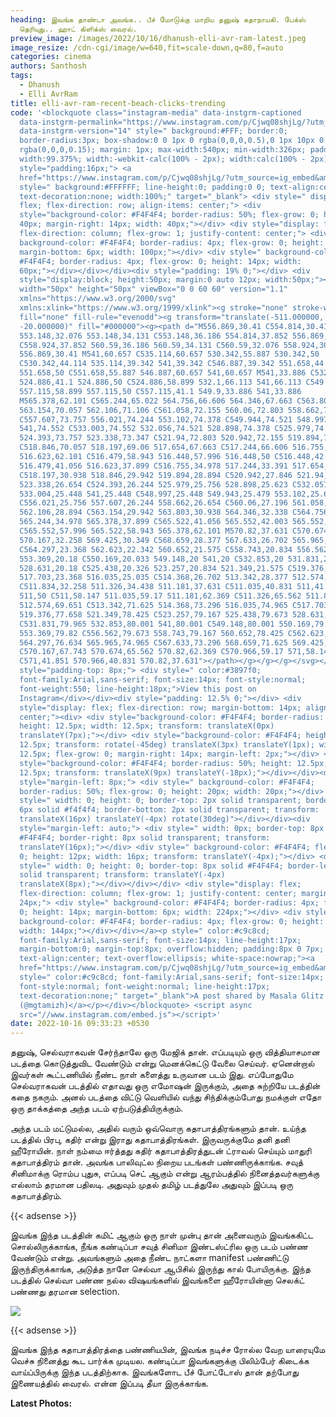 ```yaml
---
heading: இவங்க தாண்டா அவங்க.. பீச் மோடுக்கு மாறிய தனுஷ் கதாநாயகி. பேக்ஸ்
  தெரியுது.. ஹாட் கிளிக்ஸ் வைரல்.
preview_image: /images/2022/10/16/dhanush-elli-avr-ram-latest.jpeg
image_resize: /cdn-cgi/image/w=640,fit=scale-down,q=80,f=auto
categories: cinema
authors: Santhosh
tags:
  - Dhanush
  - Elli AvrRam
title: elli-avr-ram-recent-beach-clicks-trending
code: '<blockquote class="instagram-media" data-instgrm-captioned
  data-instgrm-permalink="https://www.instagram.com/p/Cjwq08shjLg/?utm_source=ig_embed&amp;utm_campaign=loading"
  data-instgrm-version="14" style=" background:#FFF; border:0;
  border-radius:3px; box-shadow:0 0 1px 0 rgba(0,0,0,0.5),0 1px 10px 0
  rgba(0,0,0,0.15); margin: 1px; max-width:540px; min-width:326px; padding:0;
  width:99.375%; width:-webkit-calc(100% - 2px); width:calc(100% - 2px);"><div
  style="padding:16px;"> <a
  href="https://www.instagram.com/p/Cjwq08shjLg/?utm_source=ig_embed&amp;utm_campaign=loading"
  style=" background:#FFFFFF; line-height:0; padding:0 0; text-align:center;
  text-decoration:none; width:100%;" target="_blank"> <div style=" display:
  flex; flex-direction: row; align-items: center;"> <div
  style="background-color: #F4F4F4; border-radius: 50%; flex-grow: 0; height:
  40px; margin-right: 14px; width: 40px;"></div> <div style="display: flex;
  flex-direction: column; flex-grow: 1; justify-content: center;"> <div style="
  background-color: #F4F4F4; border-radius: 4px; flex-grow: 0; height: 14px;
  margin-bottom: 6px; width: 100px;"></div> <div style=" background-color:
  #F4F4F4; border-radius: 4px; flex-grow: 0; height: 14px; width:
  60px;"></div></div></div><div style="padding: 19% 0;"></div> <div
  style="display:block; height:50px; margin:0 auto 12px; width:50px;"><svg
  width="50px" height="50px" viewBox="0 0 60 60" version="1.1"
  xmlns="https://www.w3.org/2000/svg"
  xmlns:xlink="https://www.w3.org/1999/xlink"><g stroke="none" stroke-width="1"
  fill="none" fill-rule="evenodd"><g transform="translate(-511.000000,
  -20.000000)" fill="#000000"><g><path d="M556.869,30.41 C554.814,30.41
  553.148,32.076 553.148,34.131 C553.148,36.186 554.814,37.852 556.869,37.852
  C558.924,37.852 560.59,36.186 560.59,34.131 C560.59,32.076 558.924,30.41
  556.869,30.41 M541,60.657 C535.114,60.657 530.342,55.887 530.342,50
  C530.342,44.114 535.114,39.342 541,39.342 C546.887,39.342 551.658,44.114
  551.658,50 C551.658,55.887 546.887,60.657 541,60.657 M541,33.886 C532.1,33.886
  524.886,41.1 524.886,50 C524.886,58.899 532.1,66.113 541,66.113 C549.9,66.113
  557.115,58.899 557.115,50 C557.115,41.1 549.9,33.886 541,33.886
  M565.378,62.101 C565.244,65.022 564.756,66.606 564.346,67.663 C563.803,69.06
  563.154,70.057 562.106,71.106 C561.058,72.155 560.06,72.803 558.662,73.347
  C557.607,73.757 556.021,74.244 553.102,74.378 C549.944,74.521 548.997,74.552
  541,74.552 C533.003,74.552 532.056,74.521 528.898,74.378 C525.979,74.244
  524.393,73.757 523.338,73.347 C521.94,72.803 520.942,72.155 519.894,71.106
  C518.846,70.057 518.197,69.06 517.654,67.663 C517.244,66.606 516.755,65.022
  516.623,62.101 C516.479,58.943 516.448,57.996 516.448,50 C516.448,42.003
  516.479,41.056 516.623,37.899 C516.755,34.978 517.244,33.391 517.654,32.338
  C518.197,30.938 518.846,29.942 519.894,28.894 C520.942,27.846 521.94,27.196
  523.338,26.654 C524.393,26.244 525.979,25.756 528.898,25.623 C532.057,25.479
  533.004,25.448 541,25.448 C548.997,25.448 549.943,25.479 553.102,25.623
  C556.021,25.756 557.607,26.244 558.662,26.654 C560.06,27.196 561.058,27.846
  562.106,28.894 C563.154,29.942 563.803,30.938 564.346,32.338 C564.756,33.391
  565.244,34.978 565.378,37.899 C565.522,41.056 565.552,42.003 565.552,50
  C565.552,57.996 565.522,58.943 565.378,62.101 M570.82,37.631 C570.674,34.438
  570.167,32.258 569.425,30.349 C568.659,28.377 567.633,26.702 565.965,25.035
  C564.297,23.368 562.623,22.342 560.652,21.575 C558.743,20.834 556.562,20.326
  553.369,20.18 C550.169,20.033 549.148,20 541,20 C532.853,20 531.831,20.033
  528.631,20.18 C525.438,20.326 523.257,20.834 521.349,21.575 C519.376,22.342
  517.703,23.368 516.035,25.035 C514.368,26.702 513.342,28.377 512.574,30.349
  C511.834,32.258 511.326,34.438 511.181,37.631 C511.035,40.831 511,41.851
  511,50 C511,58.147 511.035,59.17 511.181,62.369 C511.326,65.562 511.834,67.743
  512.574,69.651 C513.342,71.625 514.368,73.296 516.035,74.965 C517.703,76.634
  519.376,77.658 521.349,78.425 C523.257,79.167 525.438,79.673 528.631,79.82
  C531.831,79.965 532.853,80.001 541,80.001 C549.148,80.001 550.169,79.965
  553.369,79.82 C556.562,79.673 558.743,79.167 560.652,78.425 C562.623,77.658
  564.297,76.634 565.965,74.965 C567.633,73.296 568.659,71.625 569.425,69.651
  C570.167,67.743 570.674,65.562 570.82,62.369 C570.966,59.17 571,58.147 571,50
  C571,41.851 570.966,40.831 570.82,37.631"></path></g></g></g></svg></div><div
  style="padding-top: 8px;"> <div style=" color:#3897f0;
  font-family:Arial,sans-serif; font-size:14px; font-style:normal;
  font-weight:550; line-height:18px;">View this post on
  Instagram</div></div><div style="padding: 12.5% 0;"></div> <div
  style="display: flex; flex-direction: row; margin-bottom: 14px; align-items:
  center;"><div> <div style="background-color: #F4F4F4; border-radius: 50%;
  height: 12.5px; width: 12.5px; transform: translateX(0px)
  translateY(7px);"></div> <div style="background-color: #F4F4F4; height:
  12.5px; transform: rotate(-45deg) translateX(3px) translateY(1px); width:
  12.5px; flex-grow: 0; margin-right: 14px; margin-left: 2px;"></div> <div
  style="background-color: #F4F4F4; border-radius: 50%; height: 12.5px; width:
  12.5px; transform: translateX(9px) translateY(-18px);"></div></div><div
  style="margin-left: 8px;"> <div style=" background-color: #F4F4F4;
  border-radius: 50%; flex-grow: 0; height: 20px; width: 20px;"></div> <div
  style=" width: 0; height: 0; border-top: 2px solid transparent; border-left:
  6px solid #f4f4f4; border-bottom: 2px solid transparent; transform:
  translateX(16px) translateY(-4px) rotate(30deg)"></div></div><div
  style="margin-left: auto;"> <div style=" width: 0px; border-top: 8px solid
  #F4F4F4; border-right: 8px solid transparent; transform:
  translateY(16px);"></div> <div style=" background-color: #F4F4F4; flex-grow:
  0; height: 12px; width: 16px; transform: translateY(-4px);"></div> <div
  style=" width: 0; height: 0; border-top: 8px solid #F4F4F4; border-left: 8px
  solid transparent; transform: translateY(-4px)
  translateX(8px);"></div></div></div> <div style="display: flex;
  flex-direction: column; flex-grow: 1; justify-content: center; margin-bottom:
  24px;"> <div style=" background-color: #F4F4F4; border-radius: 4px; flex-grow:
  0; height: 14px; margin-bottom: 6px; width: 224px;"></div> <div style="
  background-color: #F4F4F4; border-radius: 4px; flex-grow: 0; height: 14px;
  width: 144px;"></div></div></a><p style=" color:#c9c8cd;
  font-family:Arial,sans-serif; font-size:14px; line-height:17px;
  margin-bottom:0; margin-top:8px; overflow:hidden; padding:8px 0 7px;
  text-align:center; text-overflow:ellipsis; white-space:nowrap;"><a
  href="https://www.instagram.com/p/Cjwq08shjLg/?utm_source=ig_embed&amp;utm_campaign=loading"
  style=" color:#c9c8cd; font-family:Arial,sans-serif; font-size:14px;
  font-style:normal; font-weight:normal; line-height:17px;
  text-decoration:none;" target="_blank">A post shared by Masala Glitz
  (@mgtamizh)</a></p></div></blockquote> <script async
  src="//www.instagram.com/embed.js"></script>'
date: 2022-10-16 09:33:23 +0530
---
```

தனுஷ், செல்வராகவன் சேர்ந்தாலே ஒரு மேஜிக் தான். எப்படியும் ஒரு வித்தியாசமான படத்தை கொடுத்துவிட வேண்டும் என்று மெனக்கெட்டு வேலை செய்வர். ஏனென்றால் இவர்கள் கூட்டணியில் நீண்ட நாள் களைத்து உருவான படம் இது. எப்போதுமே செல்வராகவன் படத்தில் எதாவது ஒரு எமோஷன் இருக்கும், அதை சுற்றியே படத்தின் கதை நகரும். அனல் படத்தை விட்டு வெளியில் வந்து சிந்திக்கும்போது நமக்குள் எதோ ஒரு தாக்கத்தை அந்த படம் ஏற்படுத்தியிருக்கும்.

அந்த படம் மட்டுமல்ல, அதில் வரும் ஒவ்வொரு கதாபாத்திரங்களும் தான். உய்ந்த படத்தில் பிரபு, கதிர் என்று இராது கதாபாத்திரங்கள். இருவருக்குமே தனி தனி ஹீரோயின். நாள் நம்மை ஈர்த்தது கதிர் கதாபாத்திரத்துடன் ட்ராவல் செய்யும் மாதுரி கதாபாத்திரம் தான். அவங்க பாலிவுட்ல நிறைய படங்கள் பண்ணிருக்காங்க. சவுத் சினிமாக்கு ரொம்ப புதுசு, எப்படி செட் ஆகும் என்று ஆரம்பத்தில் நினைத்தவர்களுக்கு எல்லாம் தரமான பதிலடி. அதுவும் முதல் தமிழ் படத்துலே அதுவும் இப்படி ஒரு கதாபாத்திரம்.

{{< adsense >}}

இவங்க இந்த படத்தின் கமிட் ஆகும் ஒரு நாள் முன்பு தான் அனைவரும் இவங்ககிட்ட சொல்லிருக்காங்க, நீங்க கண்டிப்பா சவுத் சினிமா இண்டஸ்ட்ரில ஒரு படம் பண்ண வேண்டும் என்று. அவங்களும் அதை நீண்ட நாட்களா manifest பண்ணிட்டு இருந்திருக்காங்க, அடுத்த நாளே செல்வா ஆபிசில் இருந்து கால் போயிருக்கு. இந்த படத்தில் செல்வா பண்ண நல்ல விஷயங்களில் இவங்களை ஹீரோயின்னா செலக்ட் பண்ணது தரமான selection.

![](/images/2022/10/16/dhanush-elli-avr-ram-latest-1.jpeg)

{{< adsense >}}

இவங்க இந்த கதாபாத்திரத்தை பண்ணியபின், இவங்க நடிச்ச ரோல்ல வேற யாரையுமே வெச்சு நினைத்து கூட பார்க்க முடியல. கண்டிப்பா இவங்களுக்கு பிலிம்பேர் கிடைக்க வாய்ப்பிருக்கு இந்த படத்திற்காக. இவங்களோட பீச் போட்டோஸ் தான் தற்போது இணையத்தில் வைரல். என்ன இப்படி தீயா இருக்காங்க.

**L﻿atest Photos:**